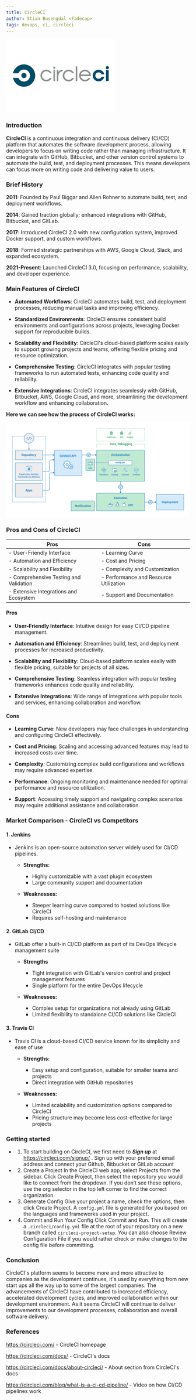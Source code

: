 ```yaml
---
title: CircleCI
author: Stian Busengdal <Fadecap>
tags: devops, ci, circleci
---
```


![CircleCI Process](../../../assets/circleci/circlecilogo.png "CircleCI Process")

### Introduction

**CircleCI** is a continuous integration and continuous delivery (CI/CD) platform that automates the software development process, allowing developers to focus on writing code rather than managing infrastructure. It can integrate with GitHub, Bitbucket, and other version control systems to automate the build, test, and deployment processes. This means developers can focus more on writing code and delivering value to users.

### Brief History

**2011**: Founded by Paul Biggar and Allen Rohner to automate build, test, and deployment workflows.

**2014**: Gained traction globally; enhanced integrations with GitHub, Bitbucket, and GitLab.

**2017**: Introduced CircleCI 2.0 with new configuration system, improved Docker support, and custom workflows.

**2018**: Formed strategic partnerships with AWS, Google Cloud, Slack, and expanded ecosystem.

**2021-Present**: Launched CircleCI 3.0, focusing on performance, scalability, and developer experience.

### Main Features of CircleCI

- **Automated Workflows**: CircleCI automates build, test, and deployment processes, reducing manual tasks and improving efficiency.
  
- **Standardized Environments**: CircleCI ensures consistent build environments and configurations across projects, leveraging Docker support for reproducible builds.
  
- **Scalability and Flexibility**: CircleCI's cloud-based platform scales easily to support growing projects and teams, offering flexible pricing and resource optimization.
  
- **Comprehensive Testing**: CircleCI integrates with popular testing frameworks to run automated tests, enhancing code quality and reliability.
  
- **Extensive Integrations**: CircleCI integrates seamlessly with GitHub, Bitbucket, AWS, Google Cloud, and more, streamlining the development workflow and enhancing collaboration.

**Here we can see how the process of CircleCI works:**

![CircleCI Process](../../../assets/circleci/circleci.png "CircleCI Process")

### Pros and Cons of CircleCI

| **Pros** | **Cons** |
|----------|----------|
| - User-Friendly Interface | - Learning Curve |
| - Automation and Efficiency | - Cost and Pricing |
| - Scalability and Flexibility | - Complexity and Customization |
| - Comprehensive Testing and Validation | - Performance and Resource Utilization |
| - Extensive Integrations and Ecosystem | - Support and Documentation |

#### Pros

- **User-Friendly Interface**: Intuitive design for easy CI/CD pipeline management.
  
- **Automation and Efficiency**: Streamlines build, test, and deployment processes for increased productivity.
  
- **Scalability and Flexibility**: Cloud-based platform scales easily with flexible pricing, suitable for projects of all sizes.
  
- **Comprehensive Testing**: Seamless integration with popular testing frameworks enhances code quality and reliability.
  
- **Extensive Integrations**: Wide range of integrations with popular tools and services, enhancing collaboration and workflow.

#### Cons

- **Learning Curve**: New developers may face challenges in understanding and configuring CircleCI effectively.
  
- **Cost and Pricing**: Scaling and accessing advanced features may lead to increased costs over time.
  
- **Complexity**: Customizing complex build configurations and workflows may require advanced expertise.
  
- **Performance**: Ongoing monitoring and maintenance needed for optimal performance and resource utilization.
  
- **Support**: Accessing timely support and navigating complex scenarios may require additional assistance and collaboration.

### Market Comparison - CircleCI vs Competitors

####  1. Jenkins
- Jenkins is an open-source automation server widely used for CI/CD pipelines.
    
    - **Strengths:**
        - Highly customizable with a vast plugin ecosystem
        - Large community support and documentation

    - **Weaknesses:**
        - Steeper learning curve compared to hosted solutions like CircleCI
        - Requires self-hosting and maintenance

####  2. GitLab CI/CD
- GitLab offer a built-in CI/CD platform as part of its DevOps lifecycle management suite

    - **Strengths**
        - Tight integration with GitLab's version control and project management features
        - Single platform for the entire DevOps lifecycle

    - **Weaknesses:**
        - Complex setup for organizations not already using GitLab
        - Limited flexibility to standalone CI/CD solutions like CircleCI

####  3. Travis CI
- Travis CI is a cloud-based CI/CD service known for its simplicity and ease of use

    - **Strengths:**
        - Easy setup and configuration, suitable for smaller teams and projects
        - Direct integration with GitHub repositories

    - **Weaknesses:**
        - Limited scalability and customization options compared to CircleCI
        - Pricing structure may become less cost-effective for large projects

### Getting started

- 1. To start building on CircleCI, we first need to ***Sign up*** at https://circleci.com/signup/ . Sign up with your preferred email address and connect your Github, Bitbucket or GitLab account

- 2. Create a Project
In the CircleCI web app, select Projects from the sidebar. Click Create Project, then select the repository you would like to connect from the dropdown. If you don’t see these options, use the org selector in the top left corner to find the correct organization.

- 3. Generate Config
Give your project a name, check the options, then click Create Project. A `config.yml` file is generated for you based on the languages and frameworks used in your project.

- 4. Commit and Run Your Config
Click Commit and Run. This will create a `.circleci/config.yml` file at the root of your repository on a new branch called `circleci-project-setup`. You can also choose Review Configuration File if you would rather check or make changes to the config file before committing.

### Conclusion

CircleCI's platform seems to become more and more attractive to companies as the development continues, it's used by everything from new start ups all the way up to some of the largest companies. The advancements of CircleCI have contributed to increased efficiency, accelerated development cycles, and improved collaboration within our development environment. As it seems CircleCI will continue to deliver improvements to our development processes, collaboration and overall software delivery.

### References

<https://circleci.com/> - CircleCI homepage

<https://circleci.com/docs/> - CircleCI's docs

<https://circleci.com/docs/about-circleci/> - About section from CircleCI's docs

<https://circleci.com/blog/what-is-a-ci-cd-pipeline/> - Video on how CI/CD pipelines work
